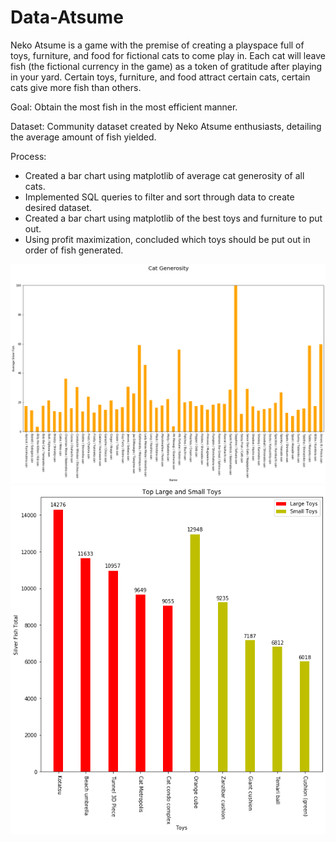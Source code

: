 # Data-Atsume
Neko Atsume is a game with the premise of creating a playspace full of toys, furniture, and food for fictional cats to come play in. Each cat will leave fish (the fictional currency in the game) as a token of gratitude after playing in your yard. Certain toys, furniture, and food attract certain cats, certain cats give more fish than others.
   
Goal: Obtain the most fish in the most efficient manner.
  
Dataset: Community dataset created by Neko Atsume enthusiasts, detailing the average amount of fish yielded.
 
Process:
- Created a bar chart using matplotlib of average cat generosity of all cats.
- Implemented SQL queries to filter and sort through data to create desired dataset.
- Created a bar chart using matplotlib of the best toys and furniture to put out.
- Using profit maximization, concluded which toys should be put out in order of fish generated.

![](catgenerosity.png)
![](toplargesmall.png)
